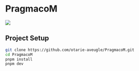 # PragmacoM

![](https://i.imgur.com/6vo2Dp0.png)

## Project Setup

```sh
git clone https://github.com/otarie-aveugle/PragmacoM.git
cd PragmacoM
pnpm install
pnpm dev
```
